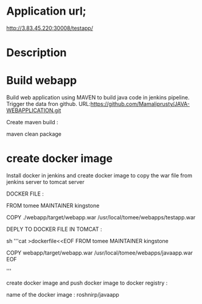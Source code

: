 # Application url;
http://3.83.45.220:30008/testapp/

# Description

# Build webapp

Build web application using MAVEN to build java code in jenkins pipeline.
Trigger the data fron github.
URL:https://github.com/Mamaliprusty/JAVA-WEBAPPLICATION.git


 Create maven build :

  maven clean package

# create docker image

Install docker in jenkins and create docker image to copy the war file from jenkins server to tomcat server

DOCKER FILE :

FROM tomee
MAINTAINER kingstone

COPY ./webapp/target/webapp.war /usr/local/tomee/webapps/testapp.war

DEPLY TO DOCKER FILE IN TOMCAT :

sh '''cat >dockerfile<<EOF
FROM tomee
MAINTAINER kingstone

COPY webapp/target/webapp.war /usr/local/tomee/webapps/javaapp.war
EOF

'''

create docker image and push docker image to docker registry :

name of the docker image : roshnirp/javaapp




